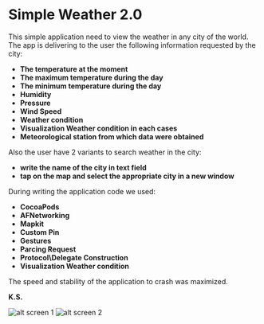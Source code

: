 # Simple Weather 2.0

This simple application need to view the weather in any city of the world. 
The app is delivering to the user the following information requested by the city:

* **The temperature at the moment**
* **The maximum temperature during the day**
* **The minimum temperature during the day**
* **Humidity**
* **Pressure**
* **Wind Speed**
* **Weather condition**
* **Visualization Weather condition in each cases**
* **Meteorological station from which data were obtained**

Also the user have 2 variants to search weather in the city:
* **write the name of the city in text field**
* **tap on the map and select the appropriate city in a new window**

During writing the application code we used:
* **CocoaPods**
* **AFNetworking**
* **Mapkit**
* **Custom Pin**
* **Gestures**
* **Parcing Request**
* **Protocol\Delegate Construction**
* **Visualization Weather condition**

The speed and stability of the application to crash was maximized.

**K.S.**

![alt screen 1](https://raw.githubusercontent.com/KonstantinSt77/TOP_SimpleWeather/master/icon%20simple%20weather/screenshots/Weather1.jpg)
![alt screen 2](https://raw.githubusercontent.com/KonstantinSt77/TOP_SimpleWeather/master/icon%20simple%20weather/screenshots/Weather2.jpg)

